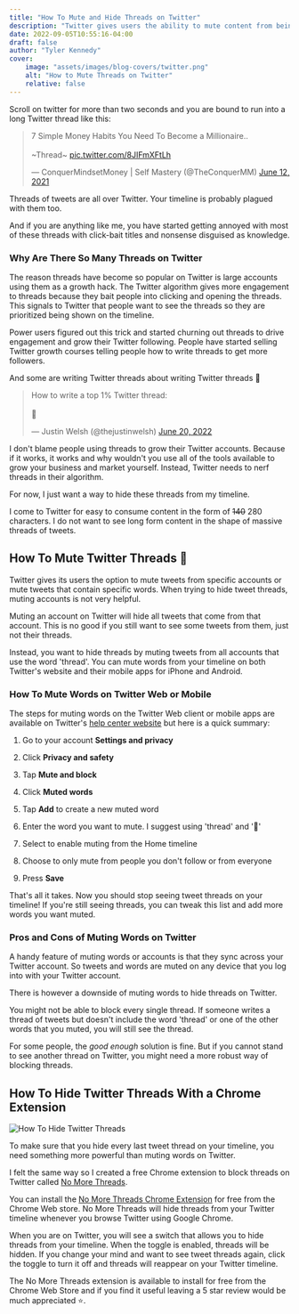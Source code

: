 ```yaml
---
title: "How To Mute and Hide Threads on Twitter"
description: "Twitter gives users the ability to mute content from being shown on their timeline. Learn how you can mute words to hide threads on Twitter."
date: 2022-09-05T10:55:16-04:00
draft: false
author: "Tyler Kennedy"
cover:
    image: "assets/images/blog-covers/twitter.png"
    alt: "How to Mute Threads on Twitter"
    relative: false 
---
```


Scroll on twitter for more than two seconds and you are bound to run into a long Twitter thread like this:

<blockquote class="twitter-tweet"><p lang="en" dir="ltr">7 Simple Money Habits You Need To Become a Millionaire..<br><br>~Thread~ <a href="https://t.co/8JIFmXFtLh">pic.twitter.com/8JIFmXFtLh</a></p>&mdash; ConquerMindsetMoney | Self Mastery (@TheConquerMM) <a href="https://twitter.com/TheConquerMM/status/1403579075831107584?ref_src=twsrc%5Etfw">June 12, 2021</a></blockquote> <script async src="https://platform.twitter.com/widgets.js" charset="utf-8"></script>

Threads of tweets are all over Twitter. Your timeline is probably plagued with them too. 

And if you are anything like me, you have started getting annoyed with most of these threads with click-bait titles and nonsense disguised as knowledge.

### Why Are There So Many Threads on Twitter

The reason threads have become so popular on Twitter is large accounts using them as a growth hack. The Twitter algorithm gives more engagement to threads because they bait people into clicking and opening the threads. This signals to Twitter that people want to see the threads so they are prioritized being shown on the timeline.

Power users figured out this trick and started churning out threads to drive engagement and grow their Twitter following. People have started selling Twitter growth courses telling people how to write threads to get more followers. 

And some are writing Twitter threads about writing Twitter threads 🤯

<blockquote class="twitter-tweet"><p lang="en" dir="ltr">How to write a top 1% Twitter thread:<br><br>🧵</p>&mdash; Justin Welsh (@thejustinwelsh) <a href="https://twitter.com/thejustinwelsh/status/1538930462411968512?ref_src=twsrc%5Etfw">June 20, 2022</a></blockquote> <script async src="https://platform.twitter.com/widgets.js" charset="utf-8"></script>

I don't blame people using threads to grow their Twitter accounts. Because if it works, it works and why wouldn't you use all of the tools available to grow your business and market yourself. Instead, Twitter needs to nerf threads in their algorithm.

For now, I just want a way to hide these threads from my timeline.

I come to Twitter for easy to consume content in the form of ~~140~~ 280 characters. I do not want to see long form content in the shape of massive threads of tweets. 

## How To Mute Twitter Threads 🧵

Twitter gives its users the option to mute tweets from specific accounts or mute tweets that contain specific words. When trying to hide tweet threads, muting accounts is not very helpful. 

Muting an account on Twitter will hide all tweets that come from that account. This is no good if you still want to see some tweets from them, just not their threads. 

Instead, you want to hide threads by muting tweets from all accounts that use the word 'thread'. You can mute words from your timeline on both Twitter's website and their mobile apps for iPhone and Android.

### How To Mute Words on Twitter Web or Mobile
The steps for muting words on the Twitter Web client or mobile apps are available on Twitter's [help center website](https://help.twitter.com/en/using-twitter/advanced-twitter-mute-options) but here is a quick summary:

1. Go to your account **Settings and privacy**

2. Click **Privacy and safety**

3. Tap **Mute and block**

4. Click **Muted words**

5. Tap **Add** to create a new muted word

6. Enter the word you want to mute. I suggest using 'thread' and '🧵'

7. Select to enable muting from the Home timeline

8. Choose to only mute from people you don't follow or from everyone

9. Press **Save**

That's all it takes. Now you should stop seeing tweet threads on your timeline! If you're still seeing threads, you can tweak this list and add more words you want muted. 

### Pros and Cons of Muting Words on Twitter

A handy feature of muting words or accounts is that they sync across your Twitter account. So tweets and words are muted on any device that you log into with your Twitter account. 

There is however a downside of muting words to hide threads on Twitter. 

You might not be able to block every single thread. If someone writes a thread of tweets but doesn't include the word 'thread' or one of the other words that you muted, you will still see the thread.

For some people, the *good enough* solution is fine. But if you cannot stand to see another thread on Twitter, you might need a more robust way of blocking threads. 

## How To Hide Twitter Threads With a Chrome Extension

![How To Hide Twitter Threads](/assets/images/hide-threads-on-twitter.png#center "How To Hide Twitter Threads")

To make sure that you hide every last tweet thread on your timeline, you need something more powerful than muting words on Twitter. 

I felt the same way so I created a free Chrome extension to block threads on Twitter called [No More Threads](https://chrome.google.com/webstore/detail/no-more-threads-hide-twit/aphicgcegckkpjhaagmkijagjmmkpjjc). 

You can install the [No More Threads Chrome Extension](https://chrome.google.com/webstore/detail/no-more-threads-hide-twit/aphicgcegckkpjhaagmkijagjmmkpjjc) for free from the Chrome Web store. No More Threads will hide threads from your Twitter timeline whenever you browse Twitter using Google Chrome. 

When you are on Twitter, you will see a switch that allows you to hide threads from your timeline. When the toggle is enabled, threads will be hidden. If you change your mind and want to see tweet threads again, click the toggle to turn it off and threads will reappear on your Twitter timeline. 

The No More Threads extension is available to install for free from the Chrome Web Store and if you find it useful leaving a 5 star review would be much appreciated ⭐️.